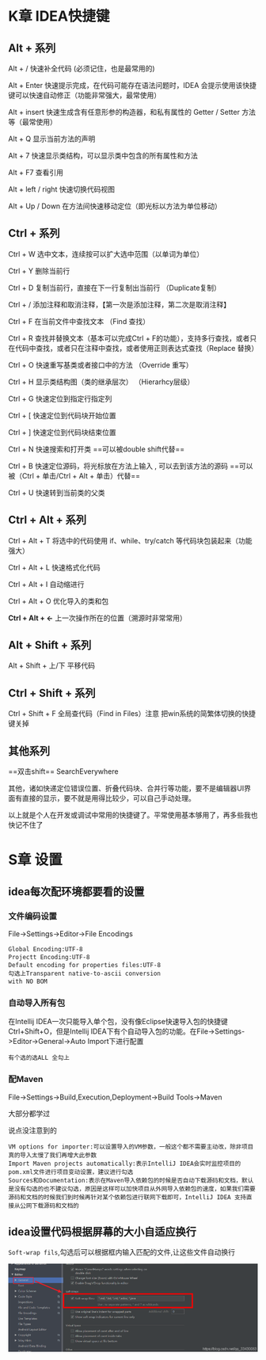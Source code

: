 # K章 IDEA快捷键

## Alt + 系列

Alt + / 快速补全代码 (必须记住，也是最常用的)

Alt + Enter 快速提示完成，在代码可能存在语法问题时，IDEA 会提示使用该快捷键可以快速自动修正（功能非常强大，最常使用）

Alt + insert 快速生成含有任意形参的构造器，和私有属性的 Getter / Setter 方法等（最常使用）

Alt + Q 显示当前方法的声明

Alt + 7 快速显示类结构，可以显示类中包含的所有属性和方法

Alt + F7 查看引用

Alt + left / right 快速切换代码视图

Alt + Up / Down 在方法间快速移动定位（即光标以方法为单位移动）



## Ctrl +  系列

Ctrl + W 选中文本，连续按可以扩大选中范围（以单词为单位）

Ctrl + Y 删除当前行

Ctrl + D 复制当前行，直接在下一行复制出当前行 （Duplicate复制）

Ctrl + / 添加注释和取消注释，【第一次是添加注释，第二次是取消注释】

Ctrl + F 在当前文件中查找文本 （Find 查找）

Ctrl + R 查找并替换文本（基本可以完成Ctrl + F的功能），支持多行查找，或者只在代码中查找，或者只在注释中查找，或者使用正则表达式查找（Replace 替换）

Ctrl + O 快速重写基类或者接口中的方法 （Override 重写）

Ctrl + H 显示类结构图（类的继承层次） （Hierarhcy层级）

Ctrl + G 快速定位到指定行指定列

Ctrl + [ 快速定位到代码块开始位置

Ctrl + ] 快速定位到代码块结束位置

Ctrl + N 快速搜索和打开类 ==可以被double shift代替==

Ctrl + B 快速定位源码，将光标放在方法上输入 , 可以去到该方法的源码   ==可以被（Ctrl + 单击/Ctrl + Alt + 单击）代替==

Ctrl + U 快速转到当前类的父类



## Ctrl + Alt + 系列

Ctrl + Alt + T 将选中的代码使用 if、while、try/catch 等代码块包装起来（功能强大）

Ctrl + Alt + L 快速格式化代码

Ctrl + Alt + I 自动缩进行

Ctrl + Alt + O 优化导入的类和包

**Ctrl + Alt + ←** 上一次操作所在的位置（溯源时非常常用）



## Alt + Shift + 系列

Alt + Shift + 上/下 平移代码



## Ctrl + Shift + 系列

Ctrl + Shift + F 全局查代码（Find in Files）注意 把win系统的简繁体切换的快捷键关掉



## 其他系列

==双击shift==   SearchEverywhere







其他，诸如快递定位错误位置、折叠代码块、合并行等功能，要不是编辑器UI界面有直接的显示，要不就是用得比较少，可以自己手动处理。

以上就是个人在开发或调试中常用的快捷键了。平常使用基本够用了，再多些我也快记不住了





# S章 设置

## idea每次配环境都要看的设置

### 文件编码设置

File->Settings->Editor->File Encodings

```
Global Encoding:UTF-8
Projectt Encoding:UTF-8
Default encoding for properties files:UTF-8
勾选上Transparent native-to-ascii conversion
with NO BOM
```

### 自动导入所有包

在Intellij IDEA一次只能导入单个包，没有像Eclipse快速导入包的快捷键Ctrl+Shift+O，但是Intellij IDEA下有个自动导入包的功能。在File->Settings->Editor->General->Auto Import下进行配置

```
有个选的选ALL 全勾上
```

### 配Maven

File->Settings->Build,Execution,Deployment->Build Tools->Maven

大部分都学过

说点没注意到的

```
VM options for importer:可以设置导入的VM参数，一般这个都不需要主动改，除非项目真的导入太慢了我们再增大此参数
Import Maven projects automatically:表示IntelliJ IDEA会实时监控项目的pom.xml文件进行项目变动设置，建议进行勾选
Sources和Documentation:表示在Maven导入依赖包的时候是否自动下载源码和文档，默认是没有勾选的也不建议勾选，原因是这样可以加快项目从外网导入依赖包的速度，如果我们需要源码和文档的时候我们到时候再针对某个依赖包进行联网下载即可，IntelliJ IDEA 支持直接从公网下载源码和文档的
```



## idea设置代码根据屏幕的大小自适应换行

`Soft-wrap fils`,勾选后可以根据框内输入匹配的文件,让这些文件自动换行

![image-20230615192943897](./assets/image-20230615192943897.png)
